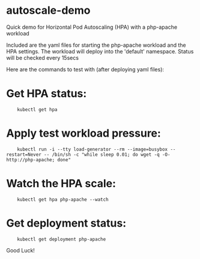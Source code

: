 # autoscale-demo
Quick demo for Horizontal Pod Autoscaling (HPA) with a php-apache workload

Included are the yaml files for starting the php-apache workload and the HPA settings.  The workload will deploy into the 'default' namespace.
Status will be checked every 15secs

Here are the commands to test with (after deploying yaml files):
  # Get HPA status: 
        kubectl get hpa
  
  # Apply test workload pressure: 
        kubectl run -i --tty load-generator --rm --image=busybox --restart=Never -- /bin/sh -c "while sleep 0.01; do wget -q -O- http://php-apache; done"
  # Watch the HPA scale:
        kubectl get hpa php-apache --watch
  # Get deployment status:
        kubectl get deployment php-apache

Good Luck!
